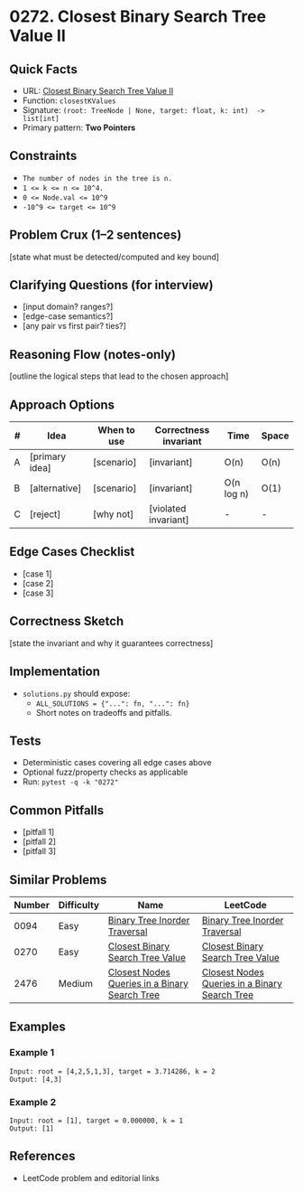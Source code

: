 # 0272. Closest Binary Search Tree Value II

## Quick Facts

- URL: [Closest Binary Search Tree Value II](https://leetcode.com/problems/closest-binary-search-tree-value-ii/)
- Function: `closestKValues`
- Signature: `(root: TreeNode | None, target: float, k: int)  -> list[int]`
- Primary pattern: **Two Pointers**

## Constraints

- `The number of nodes in the tree is n.`
- `1 <= k <= n <= 10^4.`
- `0 <= Node.val <= 10^9`
- `-10^9 <= target <= 10^9`

## Problem Crux (1–2 sentences)

[state what must be detected/computed and key bound]

## Clarifying Questions (for interview)

- [input domain? ranges?]
- [edge-case semantics?]
- [any pair vs first pair? ties?]

## Reasoning Flow (notes-only)

[outline the logical steps that lead to the chosen approach]

## Approach Options

| # | Idea | When to use | Correctness invariant | Time | Space |
|---|------|-------------|-----------------------|------|-------|
| A | [primary idea] | [scenario] | [invariant] | O(n) | O(n) |
| B | [alternative] | [scenario] | [invariant] | O(n log n) | O(1) |
| C | [reject] | [why not] | [violated invariant] | - | - |

## Edge Cases Checklist

- [case 1]
- [case 2]
- [case 3]

## Correctness Sketch

[state the invariant and why it guarantees correctness]

## Implementation

- `solutions.py` should expose:
  - `ALL_SOLUTIONS = {"...": fn, "...": fn}`
  - Short notes on tradeoffs and pitfalls.

## Tests

- Deterministic cases covering all edge cases above
- Optional fuzz/property checks as applicable
- Run: `pytest -q -k "0272"`

## Common Pitfalls

- [pitfall 1]
- [pitfall 2]
- [pitfall 3]

## Similar Problems

| Number | Difficulty | Name | LeetCode |
|---|---|---|---|
| 0094 | Easy | [Binary Tree Inorder Traversal](../0094-binary-tree-inorder-traversal/readme.md) | [Binary Tree Inorder Traversal](https://leetcode.com/problems/binary-tree-inorder-traversal/) |
| 0270 | Easy | [Closest Binary Search Tree Value](../0270-closest-binary-search-tree-value/readme.md) | [Closest Binary Search Tree Value](https://leetcode.com/problems/closest-binary-search-tree-value/) |
| 2476 | Medium | [Closest Nodes Queries in a Binary Search Tree](../2476-closest-nodes-queries-in-a-binary-search-tree/readme.md) | [Closest Nodes Queries in a Binary Search Tree](https://leetcode.com/problems/closest-nodes-queries-in-a-binary-search-tree/) |

## Examples

### Example 1

```text
Input: root = [4,2,5,1,3], target = 3.714286, k = 2
Output: [4,3]
```

### Example 2

```text
Input: root = [1], target = 0.000000, k = 1
Output: [1]
```

## References

- LeetCode problem and editorial links
